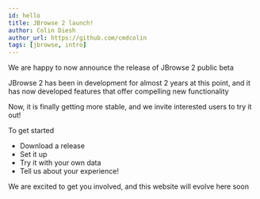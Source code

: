 ```yaml
---
id: hello
title: JBrowse 2 launch!
author: Colin Diesh
author_url: https://github.com/cmdcolin
tags: [jbrowse, intro]
---
```


We are happy to now announce the release of JBrowse 2 public beta

JBrowse 2 has been in development for almost 2 years at this point, and it has now developed features that offer compelling new functionality

Now, it is finally getting more stable, and we invite interested users to try it out!

To get started

- Download a release
- Set it up
- Try it with your own data
- Tell us about your experience!

We are excited to get you involved, and this website will evolve here soon
